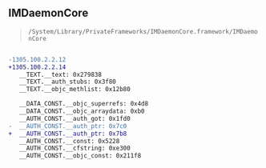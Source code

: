 ## IMDaemonCore

> `/System/Library/PrivateFrameworks/IMDaemonCore.framework/IMDaemonCore`

```diff

-1305.100.2.2.12
+1305.100.2.2.14
   __TEXT.__text: 0x279838
   __TEXT.__auth_stubs: 0x3f80
   __TEXT.__objc_methlist: 0x12b80

   __DATA_CONST.__objc_superrefs: 0x4d8
   __DATA_CONST.__objc_arraydata: 0xb0
   __AUTH_CONST.__auth_got: 0x1fd0
-  __AUTH_CONST.__auth_ptr: 0x7c0
+  __AUTH_CONST.__auth_ptr: 0x7b8
   __AUTH_CONST.__const: 0x5228
   __AUTH_CONST.__cfstring: 0xe300
   __AUTH_CONST.__objc_const: 0x211f8

```
